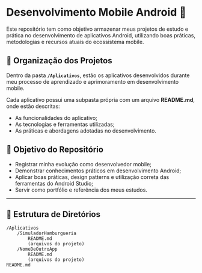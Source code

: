 # Desenvolvimento Mobile Android 📱

Este repositório tem como objetivo armazenar meus projetos de estudo e prática no desenvolvimento de aplicativos Android, utilizando boas práticas, metodologias e recursos atuais do ecossistema mobile.

## 📂 Organização dos Projetos

Dentro da pasta **`/Aplicativos`**, estão os aplicativos desenvolvidos durante meu processo de aprendizado e aprimoramento em desenvolvimento mobile.

Cada aplicativo possui uma subpasta própria com um arquivo **README.md**, onde estão descritas:

- As funcionalidades do aplicativo;
- As tecnologias e ferramentas utilizadas;
- As práticas e abordagens adotadas no desenvolvimento.

## 🚀 Objetivo do Repositório

- Registrar minha evolução como desenvolvedor mobile;
- Demonstrar conhecimentos práticos em desenvolvimento Android;
- Aplicar boas práticas, design patterns e utilização correta das ferramentas do Android Studio;
- Servir como portfólio e referência dos meus estudos.

---

## 📌 Estrutura de Diretórios

```plaintext
/Aplicativos
    /SimuladorHamburgueria
        README.md
        (arquivos do projeto)
    /NomeDeOutroApp
        README.md
        (arquivos do projeto)
README.md
